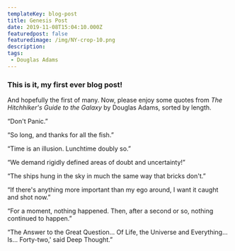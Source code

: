 ```yaml
---
templateKey: blog-post
title: Genesis Post
date: 2019-11-08T15:04:10.000Z
featuredpost: false
featuredimage: /img/NY-crop-10.png
description: 
tags:
 - Douglas Adams
---
```

### This is it, my first ever blog post!

And hopefully the first of many. Now, please enjoy some quotes from *The Hitchhiker's Guide to the Galaxy* by Douglas Adams, sorted by length. 

“Don't Panic.”

“So long, and thanks for all the fish.”

“Time is an illusion. Lunchtime doubly so.”

“We demand rigidly defined areas of doubt and uncertainty!”

“The ships hung in the sky in much the same way that bricks don't.”

“If there's anything more important than my ego around, I want it caught and shot now.”

“For a moment, nothing happened. Then, after a second or so, nothing continued to happen.”

“The Answer to the Great Question... Of Life, the Universe and Everything... Is... Forty-two,' said Deep Thought.”

